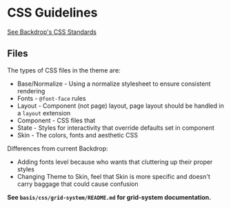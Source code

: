 # CSS Guidelines

[See Backdrop's CSS Standards](https://api.backdropcms.org/css-standards)

## Files
The types of CSS files in the theme are:
* Base/Normalize - Using a normalize stylesheet to ensure consistent rendering
* Fonts - `@font-face` rules
* Layout - Component (not page) layout, page layout should be handled in a `layout` extension
* Component - CSS files that 
* State - Styles for interactivity that override defaults set in component
* Skin - The colors, fonts and aesthetic CSS

Differences from current Backdrop:
* Adding fonts level because who wants that cluttering up their proper styles
* Changing Theme to Skin, feel that Skin is more specific and doesn't carry baggage that could cause confusion

**See `basis/css/grid-system/README.md` for grid-system documentation.**